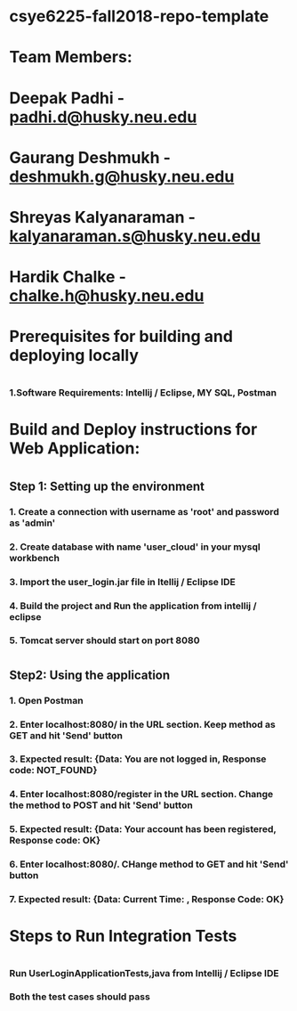 # csye6225-fall2018-repo-template
# Team Members: 
# Deepak Padhi - padhi.d@husky.neu.edu
# Gaurang Deshmukh - deshmukh.g@husky.neu.edu
# Shreyas Kalyanaraman - kalyanaraman.s@husky.neu.edu
# Hardik Chalke - chalke.h@husky.neu.edu
#
#
# Prerequisites for building and deploying locally
#
### 1.Software Requirements: Intellij / Eclipse, MY SQL, Postman
#
#
# Build and Deploy instructions for Web Application:
#
## Step 1: Setting up the environment
### 1. Create a connection with username as 'root' and password as 'admin' 
### 2. Create database with name 'user_cloud' in your mysql workbench 
### 3. Import the user_login.jar file in Itellij / Eclipse IDE
### 4. Build the project and Run the application from intellij / eclipse
### 5. Tomcat server should start on port 8080
#
## Step2: Using the application
### 1. Open Postman
### 2. Enter localhost:8080/ in the URL section. Keep method as GET and hit 'Send' button
### 3. Expected result: {Data: You are not logged in, Response code: NOT_FOUND}
### 4. Enter localhost:8080/register in the URL section. Change the method to POST and hit 'Send' button
### 5. Expected result: {Data: Your account has been registered, Response code: OK}
### 6. Enter localhost:8080/. CHange method to GET and hit 'Send' button
### 7. Expected result: {Data: Current Time: <current time will be displayed>, Response Code: OK}
#
#  
# Steps to Run Integration Tests
#
### Run UserLoginApplicationTests,java from Intellij / Eclipse IDE
### Both the test cases should pass
